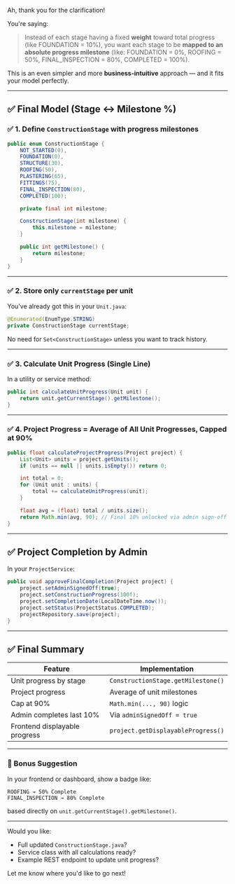 Ah, thank you for the clarification!

You're saying:

> Instead of each stage having a fixed **weight** toward total progress (like FOUNDATION = 10%), you want each stage to be **mapped to an absolute progress milestone** (like:
> FOUNDATION = 0%, ROOFING = 50%, FINAL\_INSPECTION = 80%, COMPLETED = 100%).

This is an even simpler and more **business-intuitive** approach — and it fits your model perfectly.

---

## ✅ Final Model (Stage ↔ Milestone %)

### ✅ 1. Define `ConstructionStage` with **progress milestones**

```java
public enum ConstructionStage {
    NOT_STARTED(0),
    FOUNDATION(0),
    STRUCTURE(30),
    ROOFING(50),
    PLASTERING(65),
    FITTINGS(75),
    FINAL_INSPECTION(80),
    COMPLETED(100);

    private final int milestone;

    ConstructionStage(int milestone) {
        this.milestone = milestone;
    }

    public int getMilestone() {
        return milestone;
    }
}
```

---

### ✅ 2. Store only `currentStage` per unit

You've already got this in your `Unit.java`:

```java
@Enumerated(EnumType.STRING)
private ConstructionStage currentStage;
```

No need for `Set<ConstructionStage>` unless you want to track history.

---

### ✅ 3. Calculate Unit Progress (Single Line)

In a utility or service method:

```java
public int calculateUnitProgress(Unit unit) {
    return unit.getCurrentStage().getMilestone();
}
```

---

### ✅ 4. Project Progress = Average of All Unit Progresses, Capped at 90%

```java
public float calculateProjectProgress(Project project) {
    List<Unit> units = project.getUnits();
    if (units == null || units.isEmpty()) return 0;

    int total = 0;
    for (Unit unit : units) {
        total += calculateUnitProgress(unit);
    }

    float avg = (float) total / units.size();
    return Math.min(avg, 90); // Final 10% unlocked via admin sign-off
}
```

---

## ✅ Project Completion by Admin

In your `ProjectService`:

```java
public void approveFinalCompletion(Project project) {
    project.setAdminSignedOff(true);
    project.setConstructionProgress(100f);
    project.setCompletionDate(LocalDateTime.now());
    project.setStatus(ProjectStatus.COMPLETED);
    projectRepository.save(project);
}
```

---

## ✅ Final Summary

| Feature                       | Implementation                     |
| ----------------------------- | ---------------------------------- |
| Unit progress by stage        | `ConstructionStage.getMilestone()` |
| Project progress              | Average of unit milestones         |
| Cap at 90%                    | `Math.min(..., 90)` logic          |
| Admin completes last 10%      | Via `adminSignedOff = true`        |
| Frontend displayable progress | `project.getDisplayableProgress()` |

---

### 🧠 Bonus Suggestion

In your frontend or dashboard, show a badge like:

```text
ROOFING → 50% Complete
FINAL_INSPECTION → 80% Complete
```

based directly on `unit.getCurrentStage().getMilestone()`.

---

Would you like:

* Full updated `ConstructionStage.java`?
* Service class with all calculations ready?
* Example REST endpoint to update unit progress?

Let me know where you'd like to go next!
